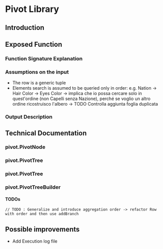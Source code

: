 # Pivot Library

## Introduction

## Exposed Function

### Function Signature Explanation
### Assumptions on the input
- The row is a generic tuple
- Elements search is assumed to be queried only in order: e.g. Nation -> Hair Color -> Eyes Color
 -> implica che io possa cercare solo in quest'ordine (non Capelli senza Nazione),
  perché se voglio un altro ordine ricostruisco l'albero -> TODO Controlla aggiunta foglia duplicata
  
### Output Description

## Technical Documentation

### pivot.PivotNode
### pivot.PivotTree
### pivot.PivotTree
### pivot.PivotTreeBuilder


#### TODOs

    // TODO : Generalize and introduce aggregation order -> refactor Row with order and then use addBranch

## Possible improvements
- Add Execution log file
